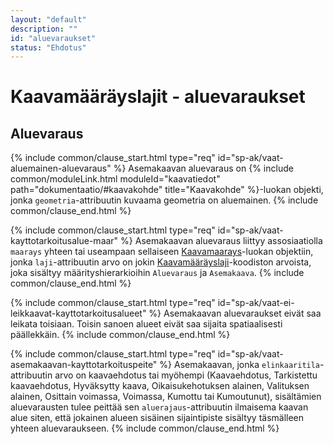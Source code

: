 ```yaml
---
layout: "default"
description: ""
id: "aluevaraukset"
status: "Ehdotus"
---
```

# Kaavamääräyslajit - aluevaraukset

## Aluevaraus

{% include common/clause_start.html type="req" id="sp-ak/vaat-aluemainen-aluevaraus" %}
Asemakaavan aluevaraus on {% include common/moduleLink.html moduleId="kaavatiedot" path="dokumentaatio/#kaavakohde" title="Kaavakohde" %}-luokan objekti, jonka ```geometria```-attribuutin kuvaama geometria on aluemainen.
{% include common/clause_end.html %}

{% include common/clause_start.html type="req" id="sp-ak/vaat-kayttotarkoitusalue-maar" %}
Asemakaavan aluevaraus liittyy assosiaatiolla ```maarays``` yhteen tai useampaan sellaiseen [Kaavamaarays](dokumentaatio/#kaavamaarays)-luokan objektiin, jonka ```laji```-attribuutin arvo on jokin [Kaavamääräyslaji](http://uri.suomi.fi/codelist/rytj/RY_Kaavamaarayslaji)-koodiston arvoista, joka sisältyy määrityshierarkioihin  ```Aluevaraus``` ja ```Asemakaava```.
{% include common/clause_end.html %}

{% include common/clause_start.html type="req" id="sp-ak/vaat-ei-leikkaavat-kayttotarkoitusalueet" %}
Asemakaavan aluevaraukset eivät saa leikata toisiaan. Toisin sanoen alueet eivät saa sijaita spatiaalisesti päällekkäin.
{% include common/clause_end.html %}

{% include common/clause_start.html type="req" id="sp-ak/vaat-asemakaavan-kayttotarkoituspeite" %}
Asemakaavan, jonka ```elinkaaritila```-attribuutin arvo on kaavaehdotus tai myöhempi (Kaavaehdotus, Tarkistettu kaavaehdotus, Hyväksytty kaava, Oikaisukehotuksen alainen, Valituksen alainen, Osittain voimassa, Voimassa, Kumottu tai Kumoutunut), sisältämien aluevarausten tulee peittää sen ```aluerajaus```-attribuutin ilmaisema kaavan alue siten, että jokainen alueen sisäinen sijaintipiste sisältyy täsmälleen yhteen aluevaraukseen.
{% include common/clause_end.html %}